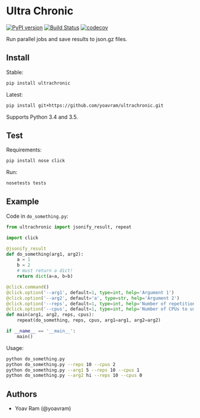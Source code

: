 # Ultra Chronic

[![PyPI version](https://badge.fury.io/py/ultrachronic.svg)](https://badge.fury.io/py/ultrachronic)
[![Build Status](https://travis-ci.org/yoavram/ultrachronic.svg?branch=master)](https://travis-ci.org/yoavram/ultrachronic)
[![codecov](https://codecov.io/gh/yoavram/ultrachronic/branch/master/graph/badge.svg)](https://codecov.io/gh/yoavram/ultrachronic)

Run parallel jobs and save results to json.gz files.

## Install

Stable:

```sh
pip install ultrachronic
```

Latest:

```sh
pip install git+https://github.com/yoavram/ultrachronic.git
```

Supports Python 3.4 and 3.5.

## Test

Requirements:

```sh
pip install nose click
```

Run:

```sh
nosetests tests
```

## Example

Code in `do_something.py`:

```py
from ultrachronic import jsonify_result, repeat

import click

@jsonify_result
def do_something(arg1, arg2):
	a = 1
	b = 2
	# must return a dict!
	return dict(a=a, b=b)

@click.command()
@click.option('--arg1', default=1, type=int, help='Argument 1')
@click.option('--arg2', default='a', type=str, help='Argument 2')
@click.option('--reps', default=1, type=int, help='Number of repetitions')
@click.option('--cpus', default=1, type=int, help='Number of CPUs to use (0 for all available)')
def main(arg1, arg2, reps, cpus):
	repeat(do_something, reps, cpus, arg1=arg1, arg2=arg2)

if __name__ == '__main__':
	main()
```

Usage:

```sh
python do_something.py
python do_something.py --reps 10 --cpus 2
python do_something.py --arg1 5 --reps 10 --cpus 1
python do_something.py --arg2 hi --reps 10 --cpus 0
```

## Authors

- Yoav Ram (@yoavram)
